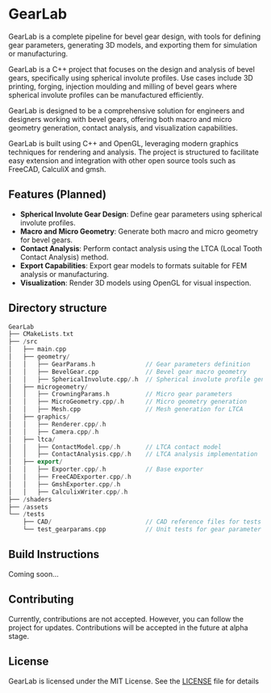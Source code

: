 # GearLab

GearLab is a complete pipeline for bevel gear design, with tools for defining
gear parameters, generating 3D models, and exporting them for simulation or
manufacturing.

GearLab is a C++ project that focuses on the design and analysis of bevel
gears, specifically using spherical involute profiles. Use cases include 3D
printing, forging, injection moulding and milling of bevel gears where
spherical involute profiles can be manufactured efficiently.

GearLab is designed to be a comprehensive solution for engineers and designers
working with bevel gears, offering both macro and micro geometry generation,
contact analysis, and visualization capabilities.

GearLab is built using C++ and OpenGL, leveraging modern graphics techniques
for rendering and analysis. The project is structured to facilitate easy
extension and integration with other open source tools such as FreeCAD, CalculiX and gmsh.

## Features (Planned)

- **Spherical Involute Gear Design**: Define gear parameters using spherical involute profiles.
- **Macro and Micro Geometry**: Generate both macro and micro geometry for bevel gears.
- **Contact Analysis**: Perform contact analysis using the LTCA (Local Tooth Contact Analysis) method.
- **Export Capabilities**: Export gear models to formats suitable for FEM analysis or manufacturing.
- **Visualization**: Render 3D models using OpenGL for visual inspection.

## Directory structure

```cpp
GearLab
├── CMakeLists.txt
├── /src
│   ├── main.cpp
│   ├── geometry/
│   │   ├── GearParams.h              // Gear parameters definition
│   │   ├── BevelGear.cpp             // Bevel gear macro geometry
│   │   ├── SphericalInvolute.cpp/.h  // Spherical involute profile generation
│   ├── microgeometry/
│   │   ├── CrowningParams.h          // Micro gear parameters
│   │   ├── MicroGeometry.cpp/.h      // Micro geometry generation
│   │   ├── Mesh.cpp                  // Mesh generation for LTCA
│   ├── graphics/
│   │   ├── Renderer.cpp/.h
│   │   ├── Camera.cpp/.h
│   ├── ltca/
│   │   ├── ContactModel.cpp/.h       // LTCA contact model
│   │   ├── ContactAnalysis.cpp/.h    // LTCA analysis implementation
│   ├── export/
│   │   ├── Exporter.cpp/.h           // Base exporter
│   │   ├── FreeCADExporter.cpp/.h
│   │   ├── GmshExporter.cpp/.h
│   │   ├── CalculixWriter.cpp/.h
├── /shaders
├── /assets
└── /tests
    ├── CAD/                          // CAD reference files for tests
    └── test_gearparams.cpp           // Unit tests for gear parameter calculations

```

## Build Instructions

Coming soon...

## Contributing

Currently, contributions are not accepted. However, you can follow the project for updates.
Contributions will be accepted in the future at alpha stage.

## License

GearLab is licensed under the MIT License. See the [LICENSE](LICENSE) file for details
